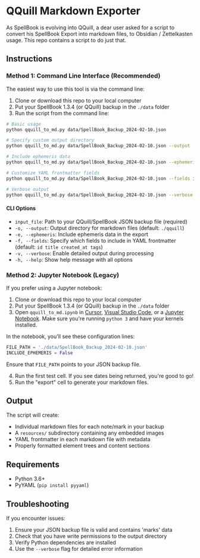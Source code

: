 # QQuill Markdown Exporter

As SpellBook is evolving into QQuill, a dear user asked for a script to convert his SpellBook Export into markdown files, to Obsidian / Zettelkasten usage. This repo contains a script to do just that.

## Instructions

### Method 1: Command Line Interface (Recommended)

The easiest way to use this tool is via the command line:

1. Clone or download this repo to your local computer
2. Put your SpellBook 1.3.4 (or QQuill) backup in the `./data` folder
3. Run the script from the command line:

```bash
# Basic usage
python qquill_to_md.py data/SpellBook_Backup_2024-02-10.json

# Specify custom output directory
python qquill_to_md.py data/SpellBook_Backup_2024-02-10.json --output ./my_notes

# Include ephemeris data
python qquill_to_md.py data/SpellBook_Backup_2024-02-10.json --ephemeris

# Customize YAML frontmatter fields
python qquill_to_md.py data/SpellBook_Backup_2024-02-10.json --fields id title created_at tags category

# Verbose output
python qquill_to_md.py data/SpellBook_Backup_2024-02-10.json --verbose
```

#### CLI Options

- `input_file`: Path to your QQuill/SpellBook JSON backup file (required)
- `-o, --output`: Output directory for markdown files (default: `./qquill`)
- `-e, --ephemeris`: Include ephemeris data in the export
- `-f, --fields`: Specify which fields to include in YAML frontmatter (default: `id title created_at tags`)
- `-v, --verbose`: Enable detailed output during processing
- `-h, --help`: Show help message with all options

### Method 2: Jupyter Notebook (Legacy)

If you prefer using a Jupyter notebook:

1. Clone or download this repo to your local computer   
2. Put your SpellBook 1.3.4 (or QQuill) backup in the `./data` folder
3. Open `qquill_to_md.ipynb` in [Cursor](https://cursor.com/), [Visual Studio Code](https://code.visualstudio.com/), or a [Jupyter Notebook](https://jupyter.org/). Make sure you're running `python 3` and have your kernels installed.

In the notebook, you'll see these configuration lines:

```python
FILE_PATH = './data/SpellBook_Backup_2024-02-10.json'
INCLUDE_EPHEMERIS = False
```

Ensure that `FILE_PATH` points to your JSON backup file.

4. Run the first test cell. If you see dates being returned, you're good to go!
5. Run the "export" cell to generate your markdown files.

## Output

The script will create:
- Individual markdown files for each note/mark in your backup
- A `resources/` subdirectory containing any embedded images
- YAML frontmatter in each markdown file with metadata
- Properly formatted element trees and content sections

## Requirements

- Python 3.6+
- PyYAML (`pip install pyyaml`)

## Troubleshooting

If you encounter issues:
1. Ensure your JSON backup file is valid and contains 'marks' data
2. Check that you have write permissions to the output directory
3. Verify Python dependencies are installed
4. Use the `--verbose` flag for detailed error information


